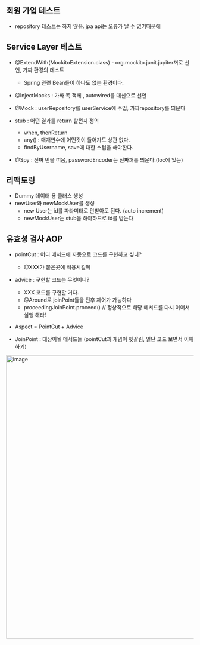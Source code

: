 ## 회원 가입 테스트

+ repository 테스트는 하지 않음. jpa api는 오류가 날 수 없기때문에

## Service Layer 테스트
+ @ExtendWith(MockitoExtension.class) - org.mockito.junit.jupiter꺼로 선언, 가짜 환경의 테스트
  - Spring 관련 Bean들이 하나도 없는 환경이다.
+ @InjectMocks : 가짜 목 객체 , autowired를 대신으로 선언
+ @Mock : userRepository를 userService에 주입, 가짜repository를 띄운다

+ stub : 어떤 결과를 return 할껀지 정의
  - when, thenReturn
  - any() : 매개변수에 어떤것이 들어가도 상관 없다.
  - findByUsername, save에 대한 스텁을 해야한다.

+ @Spy : 진짜 빈을 띠움, passwordEncoder는 진짜꺼를 띄운다.(Ioc에 있는)

## 리팩토링

+ Dummy 데이터 용 클래스 생성
+ newUser와 newMockUser를 생성
  - new User는 id를 파라미터로 안받아도 된다. (auto increment)
  - newMockUser는 stub을 해야하므로 id를 받는다

## 유효성 검사 AOP
+ pointCut : 어디 메서드에 자동으로 코드를 구현하고 싶니?
  - @XXX가 붙은곳에 적용시킬께
+ advice : 구현할 코드는 무엇이니?
  - XXX 코드를 구현할 거다.
  - @Around로 joinPoint들을 전후 제어가 가능하다
  - proceedingJoinPoint.proceed() // 정상적으로 해당 메서드를 다시 이어서 실행 해라!

+ Aspect = PointCut + Advice
+ JoinPoint : 대상이될 메서드들 (pointCut과 개념이 헷갈림, 일단 코드 보면서 이해하기)


<img width="760" alt="image" src="https://user-images.githubusercontent.com/49984996/230723902-f988d9d9-6b72-4367-8d96-3219416bf1e6.png">



